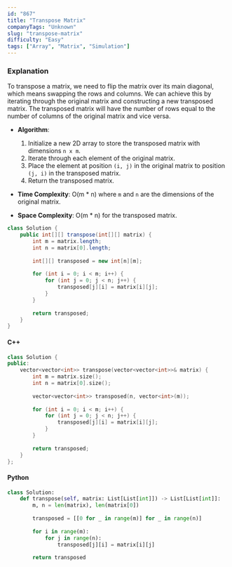 ```yaml
---
id: "867"
title: "Transpose Matrix"
companyTags: "Unknown"
slug: "transpose-matrix"
difficulty: "Easy"
tags: ["Array", "Matrix", "Simulation"]
---
```


### Explanation
To transpose a matrix, we need to flip the matrix over its main diagonal, which means swapping the rows and columns. We can achieve this by iterating through the original matrix and constructing a new transposed matrix. The transposed matrix will have the number of rows equal to the number of columns of the original matrix and vice versa.

- **Algorithm**:
  1. Initialize a new 2D array to store the transposed matrix with dimensions `n x m`.
  2. Iterate through each element of the original matrix.
  3. Place the element at position `(i, j)` in the original matrix to position `(j, i)` in the transposed matrix.
  4. Return the transposed matrix.

- **Time Complexity**: O(m * n) where `m` and `n` are the dimensions of the original matrix.
- **Space Complexity**: O(m * n) for the transposed matrix.

```java
class Solution {
    public int[][] transpose(int[][] matrix) {
        int m = matrix.length;
        int n = matrix[0].length;
        
        int[][] transposed = new int[n][m];
        
        for (int i = 0; i < m; i++) {
            for (int j = 0; j < n; j++) {
                transposed[j][i] = matrix[i][j];
            }
        }
        
        return transposed;
    }
}
```

#### C++
```cpp
class Solution {
public:
    vector<vector<int>> transpose(vector<vector<int>>& matrix) {
        int m = matrix.size();
        int n = matrix[0].size();
        
        vector<vector<int>> transposed(n, vector<int>(m));
        
        for (int i = 0; i < m; i++) {
            for (int j = 0; j < n; j++) {
                transposed[j][i] = matrix[i][j];
            }
        }
        
        return transposed;
    }
};
```

#### Python
```python
class Solution:
    def transpose(self, matrix: List[List[int]]) -> List[List[int]]:
        m, n = len(matrix), len(matrix[0])
        
        transposed = [[0 for _ in range(m)] for _ in range(n)]
        
        for i in range(m):
            for j in range(n):
                transposed[j][i] = matrix[i][j]
        
        return transposed
```